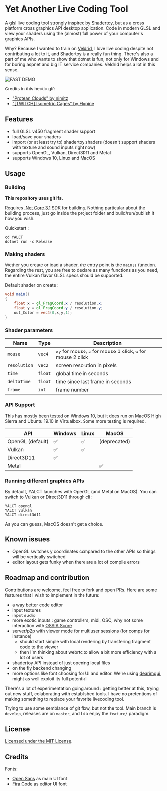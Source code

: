 # Yet Another Live Coding Tool

A glsl live coding tool strongly inspired by [Shadertoy](https://www.shadertoy.com/), but as a cross platform cross graphics API desktop application. Code in modern GLSL and view your shaders using the (almost) full power of your computer's graphics APIs.

Why? Because I wanted to train on [Veldrid](https://veldrid.dev), I love live coding despite not contributing a lot to it, and Shadertoy is a really fun thing. There's also a part of me who wants to show that dotnet is fun, not only for Windows and for boring aspnet and big IT service companies. Veldrid helps a lot in this sense.

![FAST DEMO](./assets/demo.gif)

Credits in this hectic gif:
- ["Protean Clouds" by nimitz](https://www.shadertoy.com/view/3l23Rh)
- ["[TWITCH] Isometric Cages" by Flopine](https://www.shadertoy.com/view/WdXfW7)

## Features

- full GLSL v450 fragment shader support
- load/save your shaders
- import (or at least try to) shadertoy shaders (doesn't support shaders with texture and sound inputs right now)
- supports OpenGL, Vulkan, Direct3D11 and Metal
- supports Windows 10, Linux and MacOS

## Usage

### Building

**This repository uses git lfs.**

Requires [.Net Core 3.1](https://dotnet.microsoft.com/download/dotnet-core/3.1) SDK for building. Nothing particular about the building process, just go inside the project folder and build/run/publish it how you wish.

Quickstart :
```
cd YALCT
dotnet run -c Release
```
### Making shaders

Wether you create or load a shader, the entry point is the `main()` function. Regarding the rest, you are free to declare as many functions as you need, the entire Vulkan flavor GLSL specs should be supported.

Default shader on create :

```glsl
void main()
{
    float x = gl_FragCoord.x / resolution.x;
    float y = gl_FragCoord.y / resolution.y;
    out_Color = vec4(0,x,y,1);
}
```

### Shader parameters

| Name | Type | Description |
| --- | --- | --- |
| `mouse` | `vec4` | `xy` for mouse, `z` for mouse 1 click, `w` for mouse 2 click |
| `resolution` | `vec2` | screen resolution in pixels |
| `time` | `float` | global time in seconds |
| `deltaTime` | `float` | time since last frame in seconds |
| `frame` | `int` | frame number |

### API Support

This has mostly been tested on Windows 10, but it does run on MacOS High Sierra and Ubuntu 19.10 in Virtualbox. Some more testing is required.

| API | Windows | Linux | MacOS |
|---|---|---|---|
| OpenGL (default) |:white_check_mark:|:white_check_mark:| (deprecated) |
| Vulkan|:white_check_mark:|:white_check_mark:| |
| Direct3D11 |:white_check_mark: | | |
| Metal| | | :white_check_mark:|

### Running different graphics APIs

By default, YALCT launches with OpenGL (and Metal on MacOS). You can switch to Vulkan or Direct3D11 through cli :

```
YALCT opengl
YALCT vulkan
YALCT direct3d11
```

As you can guess, MacOS doesn't get a choice.

## Known issues

- OpenGL switches y coordinates compared to the other APIs so things will be vertically switched
- editor layout gets funky when there are a lot of compile errors

## Roadmap and contribution

Contributions are welcome, feel free to fork and open PRs. Here are some features that I wish to implement in the future:

- a way better code editor
- input textures
- input audio
- more exotic inputs : game controllers, midi, OSC, why not some interaction with [OSSIA Score](https://ossia.io/)
- server/p2p with viewer mode for multiuser sessions (for comps for instance)
    - should start simple with local rendering by transfering fragment code to the viewer
    - then I'm thinking about webrtc to allow a bit more efficiency with a lot of users
- shadertoy API instead of just opening local files
- on the fly backend changing
- more options like font choosing for UI and editor. We're using [dearimgui](https://github.com/ocornut/imgui), might as well exploit its full potential

There's a lot of experimentation going around : getting better at this, trying out new stuff, colaborating with established tools. I have no pretentions of making something to replace your favorite livecoding tool.

Trying to use some semblance of git flow, but not the tool. Main branch is `develop`, releases are on `master`, and I do enjoy the `feature/` paradigm.

## License

[Licensed under the MIT License](./LICENSE).

## Credits

Fonts:
- [Open Sans](https://github.com/googlefonts/opensans) as main UI font
- [Fira Code](https://github.com/tonsky/FiraCode) as editor UI font
